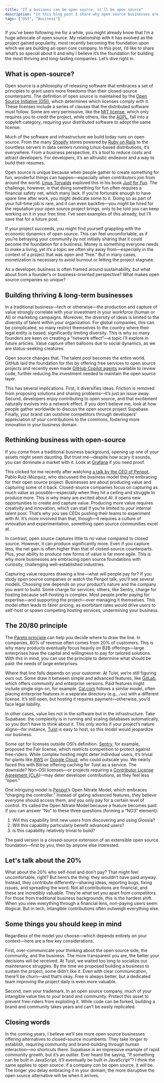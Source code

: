 ```yaml
---
title: "If a business can be open source, it'll be open source"
description: "In this blog post I share why open source businesses are the most thriving and long-lasting companies."
tags: ["OSS", "Business"]
---
```


If you’ve been following me for a while, you might already know that I’m a huge advocate of open source. My relationship with it has evolved as the project gained popularity, most recently becoming the foundation upon which we are building an open core company. In this post, I’d like to share what’s so special about it and why I believe it’s the foundation for building the most thriving and long-lasting companies. Let’s dive right in.

## What is open-source?

Open source is a philosophy of releasing software that embraces a set of principles to grant users more freedoms than their closed-source counterparts. The definition of open source is maintained by the [Open Source Initiative (OSI)](https://opensource.org/), which determines which licenses comply with it. These licenses include a series of clauses that the distributed software must follow. Some are very permissive, like the [MIT license](https://opensource.org/license/mit), which only requires you to credit the project, while others, like the [AGPL](https://en.wikipedia.org/wiki/GNU_Affero_General_Public_License), fall into a copyleft category, requiring your distributed software to adopt the same license.

Much of the software and infrastructure we build today runs on open source. From the many [Shopify](https://www.shopify.com/) stores powered by [Ruby on Rails](https://rubyonrails.org/) to the countless servers in data centers running Linux-based distributions, it’s everywhere. From a business perspective, it’s a tool to reduce costs and attract developers. For developers, it’s an altruistic endeavor and a way to build their resumes.

Open source is unique because when people gather to create something for fun, wonderful things can happen—especially when contributors join from around the world. [Linus Torvalds](https://de.wikipedia.org/wiki/Linus_Torvalds) explored this in his book [*Just for Fun*](https://www.goodreads.com/book/show/160171.Just_for_Fun). The challenge, however, is that doing something for fun often requires a financial safety net, which many lack. If you’re fortunate enough to have spare time after work, you might dedicate some to it. Doing so as part of your full-time job is rare, and it can even backfire—you might be hired for the reputation your open source project brings, only to be told you can keep working on it in your free time. I’ve seen examples of this already, but I’ll save that for a future post.

If your project succeeds, you might find yourself grappling with the economic dynamics of open source. This can feel uncomfortable, as if you’re betraying your community by not initially sharing that it could become the foundation for a business. Money is something everyone needs to make a living, yet it’s a topic we often shy away from—especially in the context of a project that was open and “free.” But in many cases, monetization is necessary to avoid burnout or letting the project stagnate.

As a developer, business is often framed around sustainability, but what about from a founder’s or business-oriented perspective? What makes open source companies so unique?

## Building thriving & long-term businesses

In a traditional business—tech or otherwise—the production and capture of value strongly correlate with your investment in your workforce (human or AI) or marketing campaigns. Moreover, the diversity of ideas is limited to the diversity of talent within your organization. For global companies, this can be complicated, so many restrict themselves to the country where their legal entity is based, significantly limiting diversity. This is why so many founders are keen on creating a “network effect”—a topic I’ll explore in future articles. Value capture often balloons due to social dynamics, as we are status-seeking creatures.

Open source changes that. The talent pool becomes the entire world. GitHub laid the foundation for this by offering free services to open source projects and recently even made [GitHub Copilot agents](https://github.com/features/copilot) available to review code, further reducing the investment needed to maintain the open source layer.

This has several implications. First, it diversifies ideas. Friction is removed from proposing solutions and sharing problems—it’s just an issue away. Second, developers enjoy contributing to open source, and that excitement naturally evolves into a network effect. If you don’t believe me, look at how people gather worldwide to discuss the open source project Supabase. Finally, your brand can outshine competitors through developers’ appreciation of your contributions to the commons, fostering more innovation in your business domain.

## Rethinking business with open-source

If you come from a traditional business background, opening up one of your assets might seem daunting. But trust me—despite how scary it sounds, you can dominate a market with it. Look at [Grafana](https://grafana.com/) if you need proof.

This clicked for me recently after watching [a talk by the CEO of Penpot](https://www.youtube.com/watch?v=gyog9RJ2jHs&t=3100s), Pablo Ruiz-Múzquiz, who discussed the business model they’re embracing for their open source project. Businesses are about producing value and capturing some of it back. Closed-source companies focus on capturing as much value as possible—especially when they hit a ceiling and struggle to produce more. This is why many are excited about AI: it opens new opportunities to create and capture value. Producing more value requires creativity and innovation, which can stall if you’re limited to your internal talent pool. That’s why you see CEOs pushing their teams to experiment with AI. It’s more involved than that, though—it requires a culture of innovation and experimentation, something open source communities excel at.

In contrast, open source captures little to no value compared to closed source. However, it can produce significantly more. Even if you capture less, the net gain is often higher than that of closed-source counterparts. Plus, your ability to produce new forms of value is far more agile. This is why more businesses are embracing open source foundations with curiosity, challenging well-established industries.

Capturing value requires drawing a line—what will people pay for? If you study open source companies or watch the Penpot talk, you’ll see several models. Choosing one depends on your product’s nature and the company you want to build. Some charge for services; others, like Sentry, charge for hosting because self-hosting is complex. Most people prefer paying for expertise—and supporting the project—over managing it themselves. This model often leads to fairer pricing, as exorbitant rates would drive users to self-host or spawn competing hosting services, undermining your business.

## The 20/80 principle

The [Pareto principle](https://en.wikipedia.org/wiki/Pareto_principle) can help you decide where to draw the line. In companies, 80% of revenue often comes from 20% of customers. This is why many products eventually focus heavily on B2B offerings—large enterprises have the capital and willingness to pay for tailored solutions. With this in mind, you can use the principle to determine what should be paid: the needs of large enterprises.

Where that line falls depends on your customer. At Tuist, we’re still figuring ours out. Some draw it between simple and advanced features, like [GitLab](https://gitlab.com/), which offers community and enterprise versions. Paid features might include single sign-on, for example. [Cal.com](https://cal.com/) follows a similar model, often placing enterprise features in a separate directory (e.g., `/ee`) with a different license. It’s still open, but hosting it requires payment—otherwise, you’d face legal liability.

In other cases, value lies not in the software but in the infrastructure. Take Supabase: the complexity is in running and scaling databases automatically, so you don’t have to think about it. This only works if your project’s nature aligns—for instance, [Tuist](https://tuist.dev/) is easy to host, so this model would jeopardize our business.

Some opt for licenses outside OSI’s definition. [Sentry](https://sentry.io/), for example, proposed the Fair license, which restricts competition to protect against free-riders. While complex hosting might deter individual users, it’s trivial for giants like [AWS](https://aws.amazon.com/) or [Google Cloud](https://cloud.google.com/gcp), who could outscale you. We nearly faced this with Bitrise offering caching for Tuist as a service. The downside? Non-OSI licenses—or projects requiring a [Contributor License Agreement (CLA)](https://en.wikipedia.org/wiki/Contributor_License_Agreement)—may deter developer contributions, as they feel less “open.”

One intriguing model is [Penpot](https://penpot.app/)’s Open Nitrate Model, which embraces “charging the controller.” Instead of gating advanced features, they believe everyone should access them, and you only pay for a certain level of control. It’s called the Open Nitrate Model because a feature becomes paid if you can answer “No” to these three questions (forming a “NO3” element):

1. Will this capability limit new users from discovering and using Glossia?
2. Will this capability particularly benefit advanced users?
3. Is this capability relatively trivial to build?

The paid version is a closed-source extension of an extensible open source foundation—first by you, then by anyone else interested.

## Let's talk about the 20%

What about the 20% who self-host and don’t pay? That might feel uncomfortable, right? But here’s the thing: they wouldn’t have paid anyway. Instead, they contribute differently—sharing ideas, reporting bugs, fixing issues, and spreading the word. Not all contributions are financial, and these are incredibly valuable. They’re what set you apart from competitors. For those from traditional business backgrounds, this is the hardest shift. When you view everything through a financial lens, non-paying users seem illogical. But in tech, intangible contributions often outweigh everything else.

## Some things you should keep in mind

Regardless of the model you choose—which depends entirely on your context—here are a few key considerations.

First, over-communicate your thinking about the open source side, the community, and the business. The more transparent you are, the better your decisions will be received. At Tuist, we waited too long to socialize our maintenance struggles. By the time we proposed building a business to sustain the project, some didn’t like it. Even with clear communication, there’ll be churn—and that’s okay. Free is always better, but a dedicated team improving the project daily is even more valuable.

Second, own your trademark. In an open source company, much of your intangible value ties to your brand and community. Protect this asset to prevent free-riders from exploiting it. While code can be forked, building a brand and community takes years and can’t be easily replicated.

## Closing words

In the coming years, I believe we’ll see more open source businesses offering alternatives to closed-source incumbents. They take longer to establish, requiring community and brand-building through human interaction—no shortcuts there. Supabase is an impressive example of rapid community growth, but it’s an outlier. Ever heard the saying, “If something can be built in JavaScript, it’ll eventually be built in JavaScript”? I think the same applies to open source: if a company *can* be open source, it *will* be. The longer you delay embracing it in your domain, the more disruptive the open source alternative will be when it arrives.
